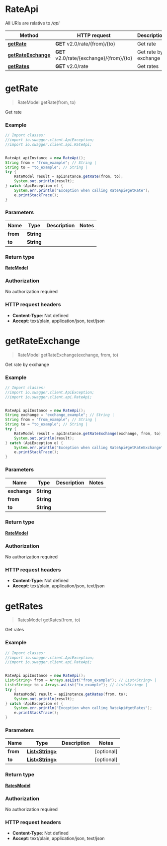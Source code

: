 # RateApi

All URIs are relative to */api*

Method | HTTP request | Description
------------- | ------------- | -------------
[**getRate**](RateApi.md#getRate) | **GET** v2.0/rate/{from}/{to} | Get rate
[**getRateExchange**](RateApi.md#getRateExchange) | **GET** v2.0/rate/{exchange}/{from}/{to} | Get rate by exchange
[**getRates**](RateApi.md#getRates) | **GET** v2.0/rate | Get rates

<a name="getRate"></a>
# **getRate**
> RateModel getRate(from, to)

Get rate

### Example
```java
// Import classes:
//import io.swagger.client.ApiException;
//import io.swagger.client.api.RateApi;


RateApi apiInstance = new RateApi();
String from = "from_example"; // String | 
String to = "to_example"; // String | 
try {
    RateModel result = apiInstance.getRate(from, to);
    System.out.println(result);
} catch (ApiException e) {
    System.err.println("Exception when calling RateApi#getRate");
    e.printStackTrace();
}
```

### Parameters

Name | Type | Description  | Notes
------------- | ------------- | ------------- | -------------
 **from** | **String**|  |
 **to** | **String**|  |

### Return type

[**RateModel**](RateModel.md)

### Authorization

No authorization required

### HTTP request headers

 - **Content-Type**: Not defined
 - **Accept**: text/plain, application/json, text/json

<a name="getRateExchange"></a>
# **getRateExchange**
> RateModel getRateExchange(exchange, from, to)

Get rate by exchange

### Example
```java
// Import classes:
//import io.swagger.client.ApiException;
//import io.swagger.client.api.RateApi;


RateApi apiInstance = new RateApi();
String exchange = "exchange_example"; // String | 
String from = "from_example"; // String | 
String to = "to_example"; // String | 
try {
    RateModel result = apiInstance.getRateExchange(exchange, from, to);
    System.out.println(result);
} catch (ApiException e) {
    System.err.println("Exception when calling RateApi#getRateExchange");
    e.printStackTrace();
}
```

### Parameters

Name | Type | Description  | Notes
------------- | ------------- | ------------- | -------------
 **exchange** | **String**|  |
 **from** | **String**|  |
 **to** | **String**|  |

### Return type

[**RateModel**](RateModel.md)

### Authorization

No authorization required

### HTTP request headers

 - **Content-Type**: Not defined
 - **Accept**: text/plain, application/json, text/json

<a name="getRates"></a>
# **getRates**
> RatesModel getRates(from, to)

Get rates

### Example
```java
// Import classes:
//import io.swagger.client.ApiException;
//import io.swagger.client.api.RateApi;


RateApi apiInstance = new RateApi();
List<String> from = Arrays.asList("from_example"); // List<String> | 
List<String> to = Arrays.asList("to_example"); // List<String> | 
try {
    RatesModel result = apiInstance.getRates(from, to);
    System.out.println(result);
} catch (ApiException e) {
    System.err.println("Exception when calling RateApi#getRates");
    e.printStackTrace();
}
```

### Parameters

Name | Type | Description  | Notes
------------- | ------------- | ------------- | -------------
 **from** | [**List&lt;String&gt;**](String.md)|  | [optional]
 **to** | [**List&lt;String&gt;**](String.md)|  | [optional]

### Return type

[**RatesModel**](RatesModel.md)

### Authorization

No authorization required

### HTTP request headers

 - **Content-Type**: Not defined
 - **Accept**: text/plain, application/json, text/json

